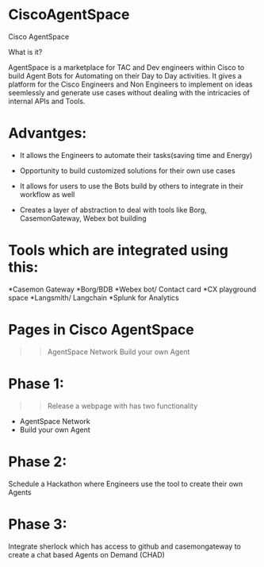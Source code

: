 # CiscoAgentSpace
Cisco AgentSpace

What is it?

AgentSpace is a marketplace for TAC and Dev engineers within Cisco to build Agent Bots for Automating on their Day to Day activities.
It gives a platform for the Cisco Engineers and Non Engineers to implement on ideas seemlessly and generate use cases without dealing with the intricacies of internal APIs and Tools.


Advantges:
===
* It allows the Engineers to automate their tasks(saving time and Energy)

* Opportunity to build customized solutions for their own use cases

* It allows for users to use the Bots build by others to integrate in their workflow as well

* Creates a layer of abstraction to deal with tools like Borg, CasemonGateway, Webex bot building


Tools which are integrated using this:
===

*Casemon Gateway
*Borg/BDB
*Webex bot/ Contact card
*CX playground space
*Langsmith/ Langchain
*Splunk for Analytics

Pages in Cisco AgentSpace
=====

>> AgentSpace Network
>> Build your own Agent


Phase 1:
===

>> Release a webpage with has two functionality

- AgentSpace Network
- Build your own Agent

Phase 2:
====
Schedule a Hackathon where Engineers use the tool to create their own Agents

Phase 3:
====
Integrate sherlock which has access to github and casemongateway to create a chat based Agents on Demand (CHAD)
